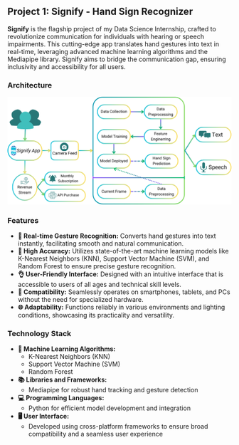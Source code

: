 ## Project 1: Signify - Hand Sign Recognizer 
**Signify** is the flagship project of my Data Science Internship, crafted to revolutionize communication for individuals with hearing or speech impairments. This cutting-edge app translates hand gestures into text in real-time, leveraging advanced machine learning algorithms and the Mediapipe library. Signify aims to bridge the communication gap, ensuring inclusivity and accessibility for all users.

### Architecture
![Architecture Diagram](https://github.com/harshitpathak18/Data-Science-Internship-Feynn-Lab-/blob/main/Project%201%20(Signify)/images/Arch.png)

### Features

- **🚀 Real-time Gesture Recognition:** Converts hand gestures into text instantly, facilitating smooth and natural communication.
- **🎯 High Accuracy:** Utilizes state-of-the-art machine learning models like K-Nearest Neighbors (KNN), Support Vector Machine (SVM), and Random Forest to ensure precise gesture recognition.
- **👌 User-Friendly Interface:** Designed with an intuitive interface that is accessible to users of all ages and technical skill levels.
- **📱 Compatibility:** Seamlessly operates on smartphones, tablets, and PCs without the need for specialized hardware.
- **🌐 Adaptability:** Functions reliably in various environments and lighting conditions, showcasing its practicality and versatility.

### Technology Stack

- **🧠 Machine Learning Algorithms:** 
  - K-Nearest Neighbors (KNN)
  - Support Vector Machine (SVM)
  - Random Forest
- **📚 Libraries and Frameworks:** 
  - Mediapipe for robust hand tracking and gesture detection
- **💻 Programming Languages:** 
  - Python for efficient model development and integration
- **🖥️ User Interface:** 
  - Developed using cross-platform frameworks to ensure broad compatibility and a seamless user experience
 
